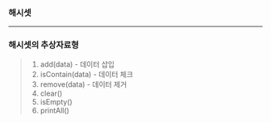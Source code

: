 ### 해시셋

---

### 해시셋의 추상자료형

> 1. add(data) - 데이터 삽입
> 2. isContain(data) - 데이터 체크
> 3. remove(data) - 데이터 제거
> 4. clear()
> 5. isEmpty()
> 6. printAll()